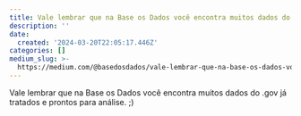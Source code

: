 ```yaml
---
title: Vale lembrar que na Base os Dados você encontra muitos dados do .gov
description: ''
date:
  created: '2024-03-20T22:05:17.446Z'
categories: []
medium_slug: >-
  https://medium.com/@basedosdados/vale-lembrar-que-na-base-os-dados-voc%C3%AA-encontra-muitos-dados-do-gov-96eb15c68a9a
---
```

Vale lembrar que na Base os Dados você encontra muitos dados do .gov já tratados e prontos para análise. ;)
